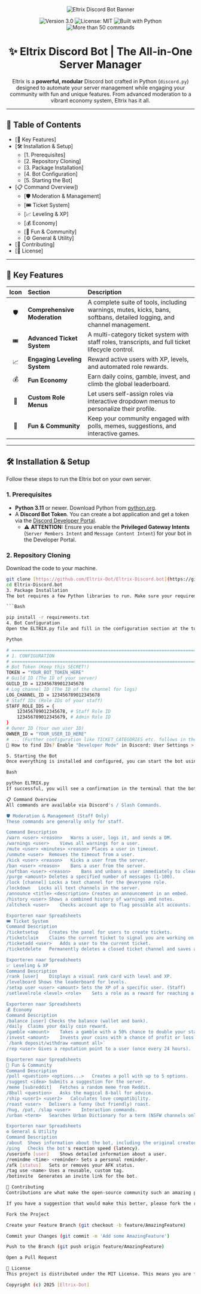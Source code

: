 <div align="center">
  <img src="https://cdn.discordapp.com/attachments/1393265882280493069/1406691590013059123/DiscoHook-Banner.png?ex=68f082e2&is=68ef3162&hm=1c4e5899a43aadbab5626b08e56c23a657b13e0de9ae11554abcb8289707acc2&" alt="Eltrix Discord Bot Banner" />
  
  <br/>
  
  <p>
    <img src="https://img.shields.io/badge/Version-v3.0-blue" alt="Version 3.0" />
    <img src="https://img.shields.io/badge/License-MIT-brightgreen" alt="License: MIT" />
    <img src="https://img.shields.io/badge/Built_with-Python-informational?logo=python" alt="Built with Python" />
    <img src="https://img.shields.io/badge/Commands-50+-red" alt="More than 50 commands" />
    </p>
</div>

<div align="center">
  
# ✨ Eltrix Discord Bot | The All-in-One Server Manager

Eltrix is a **powerful, modular** Discord bot crafted in Python (`discord.py`) designed to automate your server management while engaging your community with fun and unique features. From advanced moderation to a vibrant economy system, Eltrix has it all.

</div>

---

## 📖 Table of Contents

- [🚀 Key Features]
- [🛠️ Installation & Setup]
    - [1. Prerequisites]
    - [2. Repository Cloning]
    - [3. Package Installation]
    - [4. Bot Configuration]
    - [5. Starting the Bot]
- [📋 Command Overview])
    - [🛡️ Moderation & Management]
    - [🎟️ Ticket System]
    - [📈 Leveling & XP]
    - [💰 Economy]
    - [🎉 Fun & Community]
    - [⚙️ General & Utility]
- [🤝 Contributing]
- [📜 License]

---

## 🚀 Key Features

| Icon | Section | Description |
| :---: | :--- | :--- |
| 🛡️ | **Comprehensive Moderation** | A complete suite of tools, including warnings, mutes, kicks, bans, softbans, detailed logging, and channel management. |
| 🎟️ | **Advanced Ticket System** | A multi-category ticket system with staff roles, transcripts, and full ticket lifecycle control. |
| 📈 | **Engaging Leveling System** | Reward active users with XP, levels, and automated role rewards. |
| 💰 | **Fun Economy** | Earn daily coins, gamble, invest, and climb the global leaderboard. |
| 🎨 | **Custom Role Menus** | Let users self-assign roles via interactive dropdown menus to personalize their profile. |
| 🎉 | **Fun & Community** | Keep your community engaged with polls, memes, suggestions, and interactive games. |

---

## 🛠️ Installation & Setup

Follow these steps to run the Eltrix bot on your own server.

### 1. Prerequisites

* **Python 3.11** or newer. Download Python from [python.org](https://www.python.org/).
* A **Discord Bot Token**. You can create a bot application and get a token via the [Discord Developer Portal](https://discord.com/developers/applications).
    * ⚠️ **ATTENTION:** Ensure you enable the **Privileged Gateway Intents** (`Server Members Intent` and `Message Content Intent`) for your bot in the Developer Portal.

### 2. Repository Cloning

Download the code to your machine.

```bash
git clone [https://github.com/Eltrix-Dot/Eltrix-Discord.bot](https://github.com/Eltrix-Dot/Eltrix-Discord.bot)
cd Eltrix-Discord.bot
3. Package Installation
The bot requires a few Python libraries to run. Make sure your requirements.txt includes the necessary packages and execute the following command:

```Bash

pip install -r requirements.txt
4. Bot Configuration
Open the ELTRIX.py file and fill in the configuration section at the top. This is the most crucial step.

Python

# =============================================================================
# 1. CONFIGURATION
# =============================================================================
# Bot Token (Keep this SECRET!)
TOKEN = "YOUR_BOT_TOKEN_HERE"
# Guild ID (The ID of your server)
GUILD_ID = 123456789012345678
# Log channel ID (The ID of the channel for logs)
LOG_CHANNEL_ID = 123456789012345678
# Staff IDs (Role IDs of your staff)
STAFF_ROLE_IDS = {
    123456789012345678, # Staff Role ID
    123456789012345679, # Admin Role ID
}
# Owner ID (Your own user ID)
OWNER_ID = "YOUR_USER_ID_HERE"
# ... (Further configuration like TICKET_CATEGORIES etc. follows in the file)
🔎 How to find IDs? Enable "Developer Mode" in Discord: User Settings > Advanced > Developer Mode. Then, right-click on a server, channel, role, or user and select "Copy ID".

5. Starting the Bot
Once everything is installed and configured, you can start the bot using the following command in your terminal:

Bash

python ELTRIX.py
If successful, you will see a confirmation in the terminal that the bot is online and has synchronized its commands.

📋 Command Overview
All commands are available via Discord's / Slash Commands.

🛡️ Moderation & Management (Staff Only)
These commands are generally only for staff.

Command	Description
/warn <user> <reason>	Warns a user, logs it, and sends a DM.
/warnings <user>	Views all warnings for a user.
/mute <user> <minutes> <reason>	Places a user in timeout.
/unmute <user>	Removes the timeout from a user.
/kick <user> <reason>	Kicks a user from the server.
/ban <user> <reason>	Bans a user from the server.
/softban <user> <reason>	Bans and unbans a user immediately to clear recent messages.
/purge <amount>	Deletes a specified number of messages (1-100).
/lock [channel]	Locks a text channel for the @everyone role.
/lockdown	Locks all text channels in the server.
/announce <title> <description>	Creates an announcement in an embed.
/history <user>	Shows a combined history of warnings and notes.
/altcheck <user>	Checks account age to flag possible alt accounts.

Exporteren naar Spreadsheets
🎟️ Ticket System
Command	Description
/ticketsetup	Creates the panel for users to create tickets.
/ticketclaim	Claims the current ticket to signal you are working on it.
/ticketadd <user>	Adds a user to the current ticket.
/ticketdelete	Permanently deletes a closed ticket channel and saves a transcript.

Exporteren naar Spreadsheets
📈 Leveling & XP
Command	Description
/rank [user]	Displays a visual rank card with level and XP.
/levelboard	Shows the leaderboard for levels.
/setxp user <user> <amount>	Sets the XP of a specific user. (Staff)
/setlevelrole <level> <role>	Sets a role as a reward for reaching a level. (Staff)

Exporteren naar Spreadsheets
💰 Economy
Command	Description
/balance [user]	Checks the balance (wallet and bank).
/daily	Claims your daily coin reward.
/gamble <amount>	Takes a gamble with a 50% chance to double your stake.
/invest <amount>	Invests your coins with a chance of profit or loss after 24 hours.
`/bank deposit/withdraw <amount	all>`
/rep <user>	Gives a reputation point to a user (once every 24 hours).

Exporteren naar Spreadsheets
🎉 Fun & Community
Command	Description
/poll <question> <options...>	Creates a poll with up to 5 options.
/suggest <idea>	Submits a suggestion for the server.
/meme [subreddit]	Fetches a random meme from Reddit.
/8ball <question>	Asks the magical 8-ball for advice.
/ship <user1> <user2>	Calculates love compatibility.
/roast <user>	Delivers a funny (but friendly) roast.
/hug, /pat, /slap <user>	Interaction commands.
/urban <term>	Searches Urban Dictionary for a term (NSFW channels only).

Exporteren naar Spreadsheets
⚙️ General & Utility
Command	Description
/about	Shows information about the bot, including the original creator.
/ping	Checks the bot's reaction speed (latency).
/userinfo [user]	Shows detailed information about a user.
/remindme <time> <reminder>	Sets a personal reminder.
/afk [status]	Sets or removes your AFK status.
/tag use <name>	Uses a reusable, custom tag.
/botinvite	Generates an invite link for the bot.

🤝 Contributing
Contributions are what make the open-source community such an amazing place to learn, inspire, and create. Any contributions you make are greatly appreciated.

If you have a suggestion that would make this better, please fork the repo and create a pull request. You can also simply open an issue with the tag "enhancement".

Fork the Project

Create your Feature Branch (git checkout -b feature/AmazingFeature)

Commit your Changes (git commit -m 'Add some AmazingFeature')

Push to the Branch (git push origin feature/AmazingFeature)

Open a Pull Request

📜 License
This project is distributed under the MIT License. This means you are free to use, modify, and distribute the code, as long as you include the original license and copyright notice.

Copyright (c) 2025 [Eltrix-Dot]

